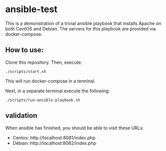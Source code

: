 # ansible-test

This is a demonstration of a trivial ansible playbook that installs Apache on both CentOS and Debian.
The servers for this playbook are provided via docker-compose.

## How to use:

Clone this repository.  Then, execute:

```./scripts/start.sh```

This will run docker-compose in a terminal.

Next, in a separate terminal execute the following:

```./scripts/run-ansible-playbook.sh```

## validation

When ansible has finished, you should be able to visit these URLs:

- Centos: http://localhost:8081/index.php
- Debian: http://localhost:8082/index.php
